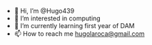 - 👋 Hi, I’m @Hugo439
- 👀 I’m interested in computing
- 🌱 I’m currently learning first year of DAM
- 📫 How to reach me hugolaroca@gmail.com


<!---
Hugo439/Hugo439 is a ✨ special ✨ repository because its `README.md` (this file) appears on your GitHub profile.
You can click the Preview link to take a look at your changes.
--->

